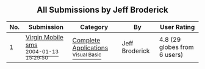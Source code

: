 ﻿<div align="center">

## All Submissions by Jeff Broderick

</div>

No.  | Submission | Category | By   | User Rating
---- | ---------- | -------- | ---- | -----------
1 | [Virgin Mobile sms<br /><sup>2004-01-13 15:29:50</sup>](https://github.com/Planet-Source-Code/jeff-broderick-virgin-mobile-sms__1-50982) | [Complete Applications<br /><sup>Visual Basic</sup>](../ByCategory/complete-applications__1-27.md) | Jeff Broderick | 4.8 (29 globes from 6 users)
